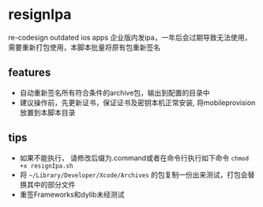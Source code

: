 # resignIpa
re-codesign outdated ios apps
企业版内发ipa，一年后会过期导致无法使用， 需要重新打包使用，本脚本批量将原有包重新签名

## features
- 自动重新签名所有符合条件的archive包，输出到配置的目录中
- 建议操作前，先更新证书，保证证书及密钥本机正常安装, 将mobileprovision放置到本脚本目录

## tips
- 如果不能执行， 请修改后缀为.command或者在命令行执行如下命令 `chmod +x resignIpa.sh`
- 将 `~/Library/Developer/Xcode/Archives` 的包复制一份出来测试，打包会替换其中的部分文件
- 重签Frameworks和dylib未经测试